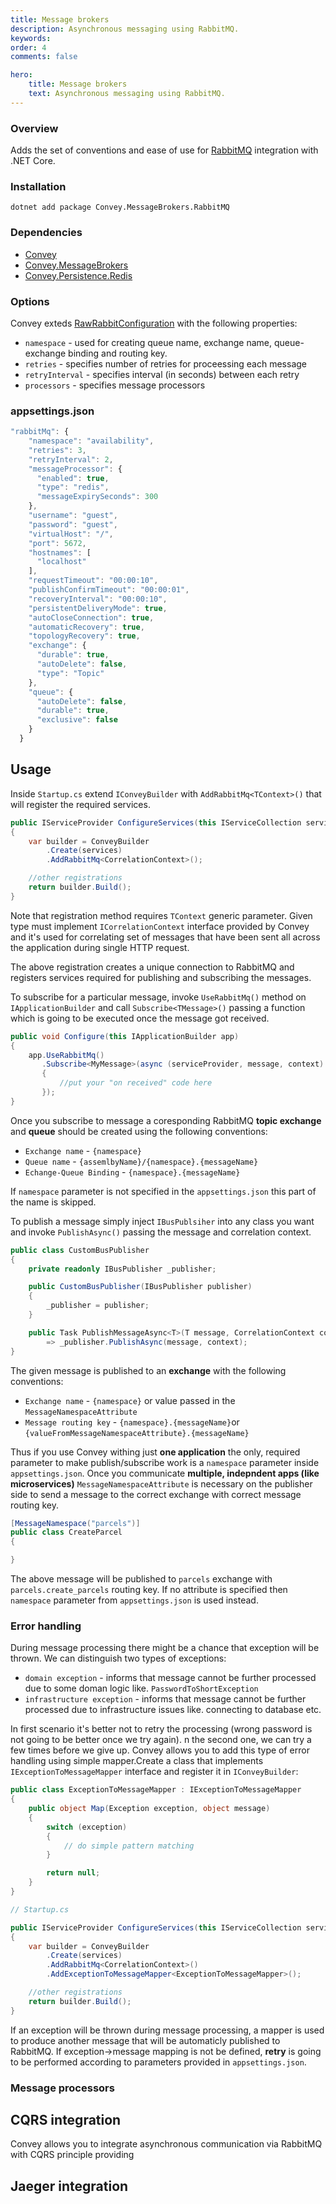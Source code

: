 ```yaml
---
title: Message brokers
description: Asynchronous messaging using RabbitMQ.
keywords:
order: 4
comments: false

hero:
    title: Message brokers
    text: Asynchronous messaging using RabbitMQ.
---
```


### Overview
Adds the set of conventions and ease of use for [RabbitMQ](https://www.rabbitmq.com/) integration with .NET Core.

### Installation
`dotnet add package Convey.MessageBrokers.RabbitMQ`

### Dependencies

* [Convey](https://www.nuget.org/packages/Convey)
* [Convey.MessageBrokers](https://www.nuget.org/packages/Convey.MessageBrokers)
* [Convey.Persistence.Redis](https://www.nuget.org/packages/Convey.Persistence.Redis)

### Options
Convey exteds [RawRabbitConfiguration](https://rawrabbit.readthedocs.io/en/master/configuration.html) with the following properties:

* `namespace` - used for creating queue name, exchange name, queue-exchange binding and routing key.
* `retries` - specifies number of retries for proceessing each message
* `retryInterval` - specifies interval (in seconds) between each retry
* `processors` - specifies message processors


### appsettings.json

```js
"rabbitMq": {
    "namespace": "availability",
    "retries": 3,
    "retryInterval": 2,
    "messageProcessor": {
      "enabled": true,
      "type": "redis",
      "messageExpirySeconds": 300
    },
    "username": "guest",
    "password": "guest",
    "virtualHost": "/",
    "port": 5672,
    "hostnames": [
      "localhost"
    ],
    "requestTimeout": "00:00:10",
    "publishConfirmTimeout": "00:00:01",
    "recoveryInterval": "00:00:10",
    "persistentDeliveryMode": true,
    "autoCloseConnection": true,
    "automaticRecovery": true,
    "topologyRecovery": true,
    "exchange": {
      "durable": true,
      "autoDelete": false,
      "type": "Topic"
    },
    "queue": {
      "autoDelete": false,
      "durable": true,
      "exclusive": false
    }
  }
```


## Usage
Inside `Startup.cs` extend `IConveyBuilder` with `AddRabbitMq<TContext>()` that will register the required services. 

```csharp
public IServiceProvider ConfigureServices(this IServiceCollection services)
{
    var builder = ConveyBuilder
        .Create(services)
        .AddRabbitMq<CorrelationContext>();

    //other registrations    
    return builder.Build();
}
```

Note that registration method requires `TContext` generic parameter. Given type must implement `ICorrelationContext` interface provided by Convey and it's used for correlating set of messages that have been sent all across the application during single HTTP request.

The above registration creates a unique connection to RabbitMQ and registers services required for publishing and subscribing the messages.

To subscribe for a particular message, invoke `UseRabbitMq()` method on `IApplicationBuilder` and call `Subscribe<TMessage>()` passing a function which is going to be executed once the message got received.

```csharp
public void Configure(this IApplicationBuilder app)
{
    app.UseRabbitMq()
       .Subscribe<MyMessage>(async (serviceProvider, message, context) => 
       {
           //put your "on received" code here
       });
}
```

Once you subscribe to message a coresponding RabbitMQ **topic exchange** and **queue** should be created using the following conventions:

* `Exchange name` - `{namespace}`
* `Queue name` - `{assemlbyName}/{namespace}.{messageName}` 
* `Echange-Queue Binding` - `{namespace}.{messageName}`

If `namespace` parameter is not specified in the `appsettings.json` this part of the name is skipped.

To publish a message simply inject `IBusPublsiher` into any class you want and invoke `PublishAsync()` passing the message and correlation context.

```csharp
public class CustomBusPublisher
{
    private readonly IBusPublisher _publisher;

    public CustomBusPublisher(IBusPublisher publisher)
    {
        _publisher = publisher;
    }

    public Task PublishMessageAsync<T>(T message, CorrelationContext context)
        => _publisher.PublishAsync(message, context);
}
```

The given message is published to an **exchange** with the following conventions:

* `Exchange name` - `{namespace}` or value passed in the `MessageNamespaceAttribute`
* `Message routing key` - `{namespace}.{messageName}`or `{valueFromMessageNamespaceAttribute}.{messageName}`

Thus if you use Convey withing just **one application** the only, required parameter to make publish/subscribe work is a `namespace` parameter inside `appsettings.json`. Once you communicate **multiple, indepndent apps (like microservices)** `MessageNamespaceAttribute` is necessary on the publisher side to send a message to the correct exchange with correct message routing key.

```csharp
[MessageNamespace("parcels")]
public class CreateParcel
{

}
```

The above message will be published to `parcels` exchange with `parcels.create_parcels` routing key. If no attribute is specified then `namespace` parameter from `appsettings.json` is used instead.

### Error handling
During message processing there might be a chance that exception will be thrown. We can distinguish two types of exceptions:

* `domain exception` - informs that message cannot be further processed due to some doman logic like. `PasswordToShortException`
* `infrastructure exception` - informs that message cannot be further processed due to infrastructure issues like. connecting to database etc.

In first scenario it's better not to retry the processing (wrong password is not going to be better once we try again). n the second one, we can try a few times before we give up. Convey allows you to add this type of error handling using simple mapper.Create a class that implements `IExceptionToMessageMapper` interface and register it in `IConveyBuilder`:

```csharp
public class ExceptionToMessageMapper : IExceptionToMessageMapper
{
    public object Map(Exception exception, object message)
    {
        switch (exception)
        {
            // do simple pattern matching
        }

        return null;
    }
}

// Startup.cs

public IServiceProvider ConfigureServices(this IServiceCollection services)
{
    var builder = ConveyBuilder
        .Create(services)
        .AddRabbitMq<CorrelationContext>()
        .AddExceptionToMessageMapper<ExceptionToMessageMapper>();

    //other registrations    
    return builder.Build();
}
```

If an exception will be thrown during message processing, a mapper is used to produce another message that will be automaticly published to RabbitMQ. If exception->message mapping is not be defined, **retry** is going to be performed according to parameters provided in `appsettings.json`.   

### Message processors

## CQRS integration
Convey allows you to integrate asynchronous communication via RabbitMQ with CQRS principle providing 

## Jaeger integration



